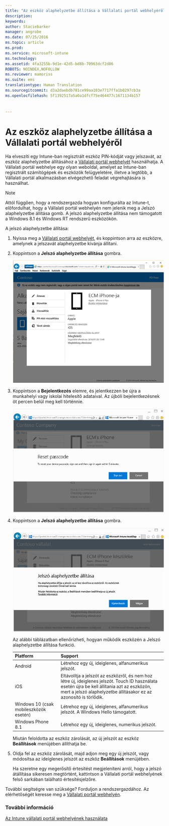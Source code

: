 ```yaml
---
title: "Az eszköz alaphelyzetbe állítása a Vállalati portál webhelyéről | Microsoft Intune"
description: 
keywords: 
author: Staciebarker
manager: angrobe
ms.date: 07/25/2016
ms.topic: article
ms.prod: 
ms.service: microsoft-intune
ms.technology: 
ms.assetid: 4fa3255b-9d1e-42d5-bd8b-70963dcf2d86
ROBOTS: NOINDEX,NOFOLLOW
ms.reviewer: mamoriss
ms.suite: ems
translationtype: Human Translation
ms.sourcegitcommit: d3a2daebdb781ce99aa103e7717ffa1b0297cb3a
ms.openlocfilehash: 5f1392517a5a0a1dfcf75e464477c1671134b157


---
```



# Az eszköz alaphelyzetbe állítása a Vállalati portál webhelyéről

Ha elveszíti egy Intune-ban regisztrált eszköz PIN-kódját vagy jelszavát, az eszköz alaphelyzetbe állításához a [Vállalati portál webhelyét](http://portal.manage.microsoft.com) használhatja. A Vállalati portál webhelye egy olyan weboldal, amelyet az Intune-ban regisztrált számítógépek és eszközök felügyeletére, illetve a legtöbb, a Vállalati portál alkalmazásban elvégezhető feladat végrehajtására is használhat.

> [!NOTE]
> Attól függően, hogy a rendszergazda hogyan konfigurálta az Intune-t, előfordulhat, hogy a Vállalati portál webhelyén nem jelenik meg a Jelszó alaphelyzetbe állítása gomb. A jelszó alaphelyzetbe állítása nem támogatott a Windows 8.1 és Windows RT rendszerű eszközökön.

A jelszó alaphelyzetbe állítása:

1.  Nyissa meg a [Vállalati portál webhelyét](http://portal.manage.microsoft.com), és koppintson arra az eszközre, amelynek a jelszavát alaphelyzetbe kívánja állítani.

2.  Koppintson a **Jelszó alaphelyzetbe állítása** gombra.

    ![resetp-passcode-option-on-company-portal-website](./media/iwp-screen-with-all-options.png)

3.  Koppintson a **Bejelentkezés** elemre, és jelentkezzen be újra a munkahelyi vagy iskolai hitelesítő adataival. Az újbóli bejelentkezésnek öt percen belül meg kell történnie.

    ![sign-out-sign-back-in](./media/iwp-2-sign-out.png)

4.  Koppintson a **Jelszó alaphelyzetbe állítása** gombra.

    ![tap-reset-passcode](./media/iwp-3-tap-reset-passcode-after-signin.png)

    Az alábbi táblázatban ellenőrizheti, hogyan működik eszközén a Jelszó alaphelyzetbe állítása funkció.

    |Platform|Support|
    |------------|-----------|
    |Android|Létrehoz egy új, ideiglenes, alfanumerikus jelszót.|
    |iOS|Eltávolítja a jelszót az eszközről, és nem hoz létre új, ideiglenes jelszót. Touch ID használata esetén újra be kell állítania azt az eszközön, mert a jelszó alaphelyzetbe állításakor ez az azonosító is törlődik.|
    |Windows 10 (csak mobileszközök esetén)|Létrehoz egy új, ideiglenes, alfanumerikus jelszót. A Windows Hello támogatott.|
    |Windows Phone 8.1|Létrehoz egy új, ideiglenes, numerikus jelszót.|
    Miután feloldotta az eszköz zárolását, az új jelszót az eszköz **Beállítások** menüjében állíthatja be.

5.  Oldja fel az eszköz zárolását, majd adjon meg egy új jelszót, vagy módosítsa az ideiglenes jelszót az eszköz **Beállítások** menüjében.

    Ha szeretne egy megerősítő értesítést megjeleníteni arról, hogy a jelszó átállítása sikeresen megtörtént, kattintson a Vállalati portál webhelyének felső sarkában található értesítésjelzőre.

További segítségre van szüksége? Forduljon a rendszergazdához. Az elérhetőségét keresse meg a [Vállalati portál webhelyén](http://portal.manage.microsoft.com).

### További információ
[Az Intune vállalati portál webhelyének használata](using-the-intune-company-portal-website.md)



<!--HONumber=Aug16_HO4-->


